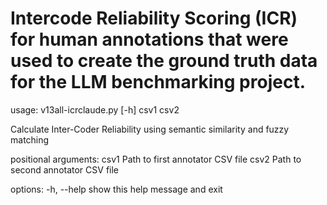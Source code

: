 # Intercode Reliability Scoring (ICR) for human annotations that were used to create the ground truth data for the LLM benchmarking project. 

usage: v13all-icrclaude.py [-h] csv1 csv2

Calculate Inter-Coder Reliability using semantic similarity and fuzzy matching

positional arguments:
  csv1        Path to first annotator CSV file
  csv2        Path to second annotator CSV file

options:
  -h, --help  show this help message and exit
